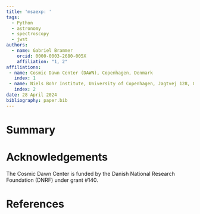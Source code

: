 ```yaml
---
title: 'msaexp: '
tags:
  - Python
  - astronomy
  - spectroscopy
  - jwst
authors:
  - name: Gabriel Brammer
    orcid: 0000-0003-2680-005X
    affiliation: "1, 2"
affiliations:
 - name: Cosmic Dawn Center (DAWN), Copenhagen, Denmark
   index: 1
 - name: Niels Bohr Institute, University of Copenhagen, Jagtvej 128, Copenhagen, Denmark
   index: 2
date: 28 April 2024
bibliography: paper.bib
---
```


# Summary

# Acknowledgements

The Cosmic Dawn Center is funded by the Danish National Research Foundation
(DNRF) under grant \#140.

# References